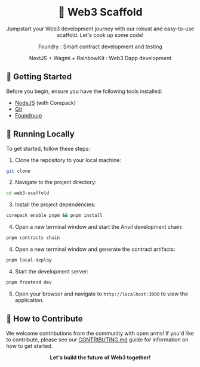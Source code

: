 <div align="center">
  <h1>🍳 Web3 Scaffold</h1>
  <p>Jumpstart your Web3 development journey with our robust and easy-to-use scaffold. Let's cook up some code!</p>
  <p>Foundry : Smart contract development and testing</p>
  <p>NextJS + Wagmi + RainbowKit : Web3 Dapp development</p>
</div>

## 🚀 Getting Started

Before you begin, ensure you have the following tools installed:

- [NodeJS](https://nodejs.org/) (with Corepack)
- [Git](https://git-scm.com/)
- [Foundryup](https://book.getfoundry.sh/getting-started/installation#using-foundryup)

## 🔫 Running Locally

To get started, follow these steps:

1. Clone the repository to your local machine:

```bash
git clone
```

2. Navigate to the project directory:

```bash
cd web3-scaffold
```

3. Install the project dependencies:

```bash
corepack enable pnpm && pnpm install
```

4. Open a new terminal window and start the Anvil development chain:

```bash
pnpm contracts chain
```

4. Open a new terminal window and generate the contract artifacts:

```bash
pnpm local-deploy
```

4. Start the development server:

```bash
pnpm frontend dev
```

5. Open your browser and navigate to `http://localhost:3000` to view the application.

## 🤝 How to Contribute

We welcome contributions from the community with open arms! If you'd like to contribute, please see our [CONTRIBUTING.md](CONTRIBUTING.md) guide for information on how to get started.

<div align="center">
  <b>Let's build the future of Web3 together!</b>
</div>
